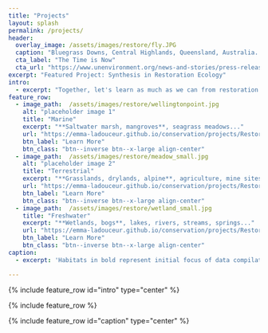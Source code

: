 ```yaml
---
title: "Projects"
layout: splash
permalink: /projects/
header:
  overlay_image: /assets/images/restore/fly.JPG
  caption: "Bluegrass Downs, Central Highlands, Queensland, Australia. Emma Ladouceur Photography"
  cta_label: "The Time is Now"
  cta_url: "https://www.unenvironment.org/news-and-stories/press-release/new-un-decade-ecosystem-restoration-offers-unparalleled-opportunity"
excerpt: "Featured Project: Synthesis in Restoration Ecology"
intro: 
  - excerpt: "Together, let's learn as much as we can from restoration past & present to inform the future & achieve extraordinary outcomes."
feature_row:
  - image_path:  /assets/images/restore/wellingtonpoint.jpg
    alt: "placeholder image 1"
    title: "Marine" 
    excerpt: "**Saltwater marsh, mangroves**, seagrass meadows..."
    url: "https://emma-ladouceur.github.io/conservation/projects/Restoration-Synthesis/"
    btn_label: "Learn More"
    btn_class: "btn--inverse btn--x-large align-center"
  - image_path:  /assets/images/restore/meadow_small.jpg
    alt: "placeholder image 2"
    title: "Terrestrial"
    excerpt: "**Grasslands, drylands, alpine**, agriculture, mine sites, forests, tundra..."
    url: "https://emma-ladouceur.github.io/conservation/projects/Restoration-Synthesis/"
    btn_label: "Learn More"
    btn_class: "btn--inverse btn--x-large align-center"
  - image_path:  /assets/images/restore/wetland_small.jpg
    title: "Freshwater"
    excerpt: "**Wetlands, bogs**, lakes, rivers, streams, springs..."
    url: "https://emma-ladouceur.github.io/conservation/projects/Restoration-Synthesis/"
    btn_label: "Learn More"
    btn_class: "btn--inverse btn--x-large align-center"
caption:
  - excerpt: 'Habitats in bold represent initial focus of data compilation.'

---
```


{% include feature_row id="intro" type="center" %}

{% include feature_row %}

{% include feature_row id="caption" type="center" %}